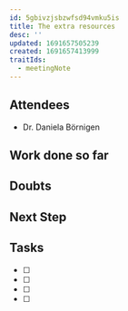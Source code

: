 ```yaml
---
id: 5gbivzjsbzwfsd94vmku5is
title: The extra resources
desc: ''
updated: 1691657505239
created: 1691657413999
traitIds:
  - meetingNote
---
```

## Attendees

<!-- Meeting attendees. If you prefix users with an '@', you can then optionally click Ctrl+Enter to create a note for that user. -->

- Dr. Daniela Börnigen

## Work done so far

<!-- What has been done so far -->

## Doubts

<!-- Any doubts to be cleared -->



## Next Step

<!-- What should  I work on till the next meeting-->

## Tasks

<!-- You can add any follow up items here. If they require more detail, you can use `Create Task Note` to create each follow up item as a separate note. -->

- [ ]
- [ ]
- [ ]
- [ ]

